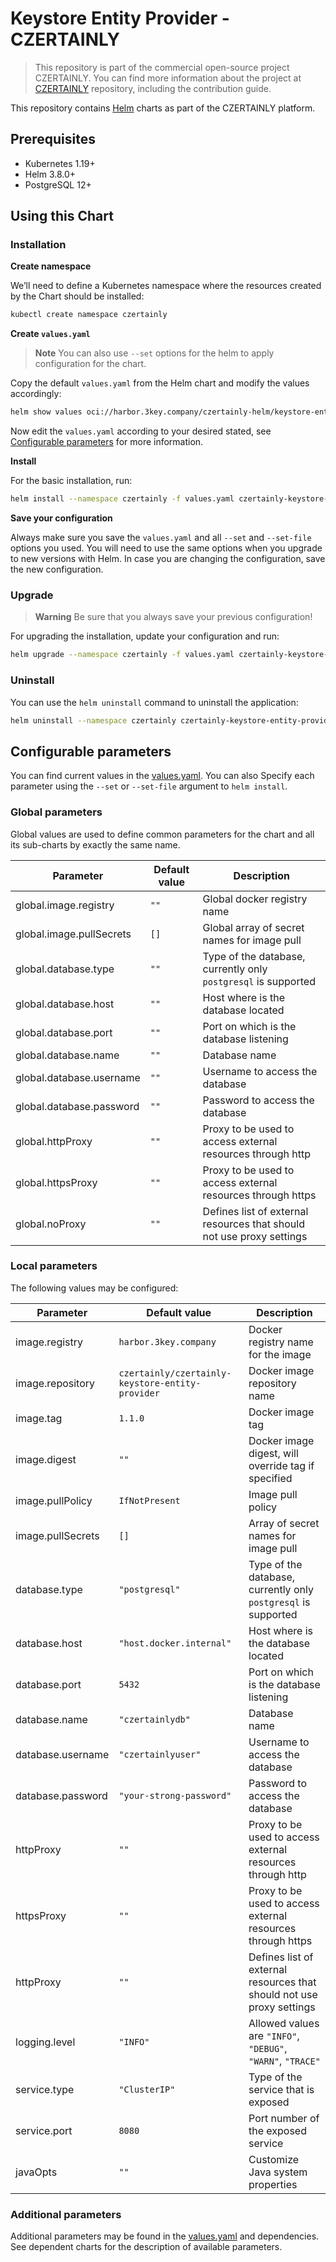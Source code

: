 # Keystore Entity Provider - CZERTAINLY

> This repository is part of the commercial open-source project CZERTAINLY. You can find more information about the project at [CZERTAINLY](https://github.com/3KeyCompany/CZERTAINLY) repository, including the contribution guide.

This repository contains [Helm](https://helm.sh/) charts as part of the CZERTAINLY platform.

## Prerequisites
- Kubernetes 1.19+
- Helm 3.8.0+
- PostgreSQL 12+

## Using this Chart

### Installation

**Create namespace**

We’ll need to define a Kubernetes namespace where the resources created by the Chart should be installed:
```bash
kubectl create namespace czertainly
```

**Create `values.yaml`**

> **Note**
> You can also use `--set` options for the helm to apply configuration for the chart.

Copy the default `values.yaml` from the Helm chart and modify the values accordingly:
```bash
helm show values oci://harbor.3key.company/czertainly-helm/keystore-entity-provider > values.yaml
```
Now edit the `values.yaml` according to your desired stated, see [Configurable parameters](#configurable-parameters) for more information.

**Install**

For the basic installation, run:
```bash
helm install --namespace czertainly -f values.yaml czertainly-keystore-entity-provider oci://harbor.3key.company/czertainly-helm/keystore-entity-provider
```

**Save your configuration**

Always make sure you save the `values.yaml` and all `--set` and `--set-file` options you used. You will need to use the same options when you upgrade to new versions with Helm. In case you are changing the configuration, save the new configuration.

### Upgrade

> **Warning**
> Be sure that you always save your previous configuration!

For upgrading the installation, update your configuration and run:
```bash
helm upgrade --namespace czertainly -f values.yaml czertainly-keystore-entity-provider oci://harbor.3key.company/czertainly-helm/keystore-entity-provider
```

### Uninstall

You can use the `helm uninstall` command to uninstall the application:
```bash
helm uninstall --namespace czertainly czertainly-keystore-entity-provider
```

## Configurable parameters

You can find current values in the [values.yaml](values.yaml).
You can also Specify each parameter using the `--set` or `--set-file` argument to `helm install`.

### Global parameters

Global values are used to define common parameters for the chart and all its sub-charts by exactly the same name.

| Parameter                | Default value | Description                                                           |
|--------------------------|---------------|-----------------------------------------------------------------------|
| global.image.registry    | `""`          | Global docker registry name                                           |
| global.image.pullSecrets | `[]`          | Global array of secret names for image pull                           |
| global.database.type     | `""`          | Type of the database, currently only `postgresql` is supported        |
| global.database.host     | `""`          | Host where is the database located                                    |
| global.database.port     | `""`          | Port on which is the database listening                               |
| global.database.name     | `""`          | Database name                                                         |
| global.database.username | `""`          | Username to access the database                                       |
| global.database.password | `""`          | Password to access the database                                       |
| global.httpProxy         | `""`          | Proxy to be used to access external resources through http            |
| global.httpsProxy        | `""`          | Proxy to be used to access external resources through https           |
| global.noProxy           | `""`          | Defines list of external resources that should not use proxy settings |

### Local parameters

The following values may be configured:

| Parameter         | Default value                                    | Description                                                           |
|-------------------|--------------------------------------------------|-----------------------------------------------------------------------|
| image.registry    | `harbor.3key.company`                            | Docker registry name for the image                                    |
| image.repository  | `czertainly/czertainly-keystore-entity-provider` | Docker image repository name                                          |
| image.tag         | `1.1.0`                                          | Docker image tag                                                      |
| image.digest      | `""`                                             | Docker image digest, will override tag if specified                   |
| image.pullPolicy  | `IfNotPresent`                                   | Image pull policy                                                     |
| image.pullSecrets | `[]`                                             | Array of secret names for image pull                                  |
| database.type     | `"postgresql"`                                   | Type of the database, currently only `postgresql` is supported        |
| database.host     | `"host.docker.internal"`                         | Host where is the database located                                    |
| database.port     | `5432`                                           | Port on which is the database listening                               |
| database.name     | `"czertainlydb"`                                 | Database name                                                         |
| database.username | `"czertainlyuser"`                               | Username to access the database                                       |
| database.password | `"your-strong-password"`                         | Password to access the database                                       |
| httpProxy         | `""`                                             | Proxy to be used to access external resources through http            |
| httpsProxy        | `""`                                             | Proxy to be used to access external resources through https           |
| httpProxy         | `""`                                             | Defines list of external resources that should not use proxy settings |
| logging.level     | `"INFO"`                                         | Allowed values are `"INFO"`, `"DEBUG"`, `"WARN"`, `"TRACE"`           |
| service.type      | `"ClusterIP"`                                    | Type of the service that is exposed                                   |
| service.port      | `8080`                                           | Port number of the exposed service                                    |
| javaOpts          | `""`                                             | Customize Java system properties                                      |

### Additional parameters

Additional parameters may be found in the [values.yaml](values.yaml) and dependencies.
See dependent charts for the description of available parameters.